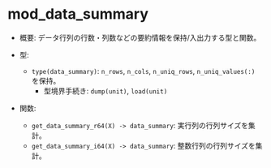# mod_data_summary

- 概要: データ行列の行数・列数などの要約情報を保持/入出力する型と関数。

- 型:
  - `type(data_summary)`: `n_rows`, `n_cols`, `n_uniq_rows`, `n_uniq_values(:)` を保持。
    - 型境界手続き: `dump(unit)`, `load(unit)`

- 関数:
  - `get_data_summary_r64(X) -> data_summary`: 実行列の行列サイズを集計。
  - `get_data_summary_i64(X) -> data_summary`: 整数行列の行列サイズを集計。

